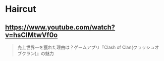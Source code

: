 # Haircut

## https://www.youtube.com/watch?v=hsCIMtwVf0o

> 売上世界一を獲れた理由は？ゲームアプリ『Clash of Clan(クラッシュオブクラン)』の魅力 
